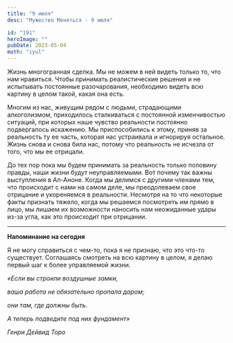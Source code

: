 ```yaml
---
title: "9 июля"
desc: "Мужество Меняться - 9 июля"

id: "191"
heroImage: ""
pubDate: 2023-05-04
moth: "iyul"
---
```


Жизнь многогранная сделка. Мы не можем в ней видеть только то, что нам
нравиться. Чтобы принимать реалистические решения и не испытывать постоянные
разочарования, необходимо видеть всю картину в целом такой, какая она есть.

Многим из нас, живущим рядом с людьми, страдающими алкоголизмом, приходилось
сталкиваться с постоянной изменчивостью ситуаций, при которых наше чувство
реальности постоянно подвергалось искажению. Мы приспособились к этому, приняв
за реальность ту ее часть, которая нас устраивала и игнорируя остальное. Жизнь
снова и снова била нас, потому что реальность не исчезла от того, что мы ее
отрицали.

До тех пор пока мы будем принимать за реальность только половину правды, наши
жизни будут неуправляемыми. Вот почему так важны выступления в Ал-Аноне. Когда
мы делимся с другими членами тем, что происходит с нами на самом деле, мы
преодолеваем свое отрицание и укореняемся в реальности. Несмотря на то что
некоторые факты признать тяжело, когда мы решаемся посмотреть им прямо в лицо,
мы лишаем их возможности наносить нам неожиданные удары из-за угла, как это
происходит при отрицании.

---

**Напоминание на сегодня**

Я не могу справиться с чем-то, пока я не признаю, что это что-то существует.
Соглашаясь смотреть на всю картину в целом, я делаю первый шаг к более
управляемой жизни.

_«Если вы строили воздушные замки,_

_ваша работа не обязательно пропала даром;_

_они там, где должны быть._

_А теперь подведите под них фундамент»_

_Генри Дейвид Торо_
